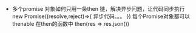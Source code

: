 - 多个promise 对象如何只用一条then 链，解决异步问题，让代码同步执行
    new Promise((resolve,reject)=>{
        异步代码。。。
    })
    每个Promise对象都可以 thenable
    在then的函数中
    then(res => res.json()) 
